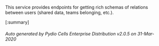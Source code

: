 






This service provides endpoints for getting rich schemas of relations between users (shared data, teams belonging, etc.).

[:summary]

###### Auto generated by Pydio Cells Enterprise Distribution v2.0.5 on 31-Mar-2020

